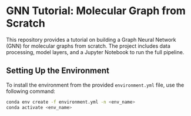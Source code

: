 # GNN Tutorial: Molecular Graph from Scratch

This repository provides a tutorial on building a Graph Neural Network (GNN) for molecular graphs from scratch. The project includes data processing, model layers, and a Jupyter Notebook to run the full pipeline.

## Setting Up the Environment

To install the environment from the provided `environment.yml` file, use the following command:

```bash
conda env create -f environment.yml -n <env_name>
conda activate <env_name>
